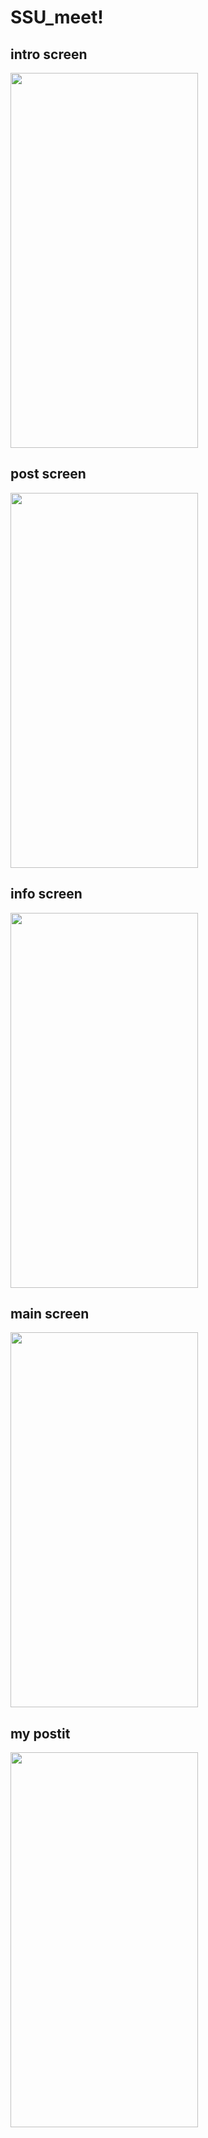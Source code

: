 # SSU_meet!

## intro screen
<img src="https://github.com/sunjae0902/ssu_meet/assets/96765626/9d8e73b7-47e9-485a-a73c-19d8953d5201.png" width="300" height="600"/><br>
## post screen 
<img src="https://github.com/sunjae0902/ssu_meet/assets/96765626/6aeec0b9-802b-47eb-8544-a31ba1fb37de.png" width="300" height="600"/><br>
## info screen
<img src="https://github.com/sunjae0902/ssu_meet/assets/96765626/081034cc-09f6-43f4-95de-4954e94ee675.png" width="300" height="600"/><br>
## main screen
<img src="https://github.com/sunjae0902/ssu_meet/assets/96765626/ff67ffaa-651c-4064-9a70-dcbaf9026521.png" width="300" height="600"/><br>
## my postit
<img src="https://github.com/sunjae0902/ssu_meet/assets/96765626/7c5e74ec-2f98-49cf-8316-c08a1b9eae38.png" width="300" height="600"/>

